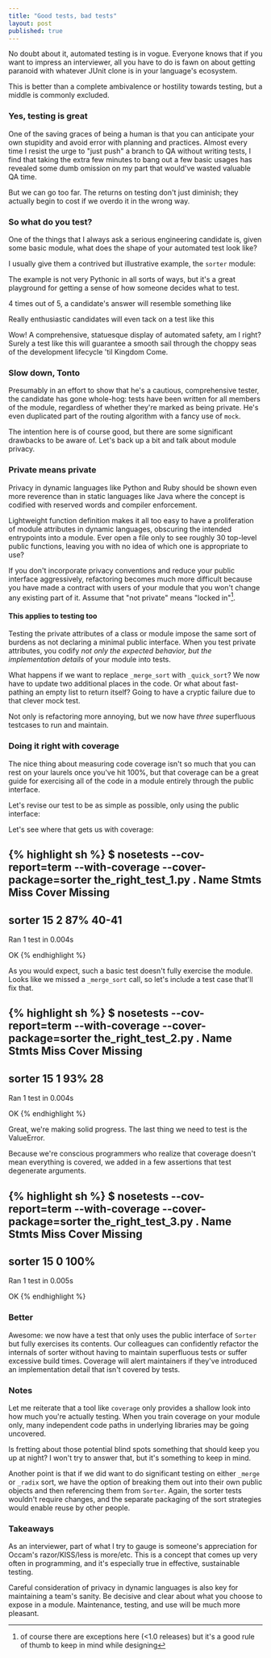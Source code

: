 ```yaml
---
title: "Good tests, bad tests"
layout: post
published: true
---
```


No doubt about it, automated testing is in vogue. Everyone knows that if you
want to impress an interviewer, all you have to do is fawn on about getting 
paranoid with whatever JUnit clone is in your language's ecosystem. 

This is better than a complete ambivalence or hostility towards testing, but a
middle is commonly excluded. 

### Yes, testing is great

One of the saving graces of being a human is that you can anticipate your own
stupidity and avoid error with planning and practices. Almost every time I
resist the urge to "just push" a branch to QA without writing tests, I find
that taking the extra few minutes to bang out a few basic usages 
has revealed some dumb omission on my part that would've wasted valuable
QA time.

But we can go too far. The returns on testing don't just diminish;
they actually begin to cost if we overdo it in the wrong way.


### So what do you test?

One of the things that I always ask a serious engineering candidate is, given
some basic module, what does the shape of your automated test look like?

I usually give them a contrived but illustrative example, the `sorter` module:

<script src="https://gist.github.com/jamesob/7503290.js?file=sorter.py">
</script>

The example is not very Pythonic in all sorts of ways, but it's a great 
playground for getting a sense of how someone decides what to test.

4 times out of 5, a candidate's answer will resemble something like

<script src="https://gist.github.com/jamesob/7503290.js?file=typical-sorter-test.py">
</script>

Really enthusiastic candidates will even tack on a test like this

<script src="https://gist.github.com/jamesob/7503290.js?file=crazy-additional-test.py">
</script>


Wow! A comprehensive, statuesque display of automated safety, am I right? 
Surely a test like this will guarantee a smooth sail through the 
choppy seas of the development lifecycle 'til Kingdom Come. 


### Slow down, Tonto

Presumably in an effort to show that he's a cautious, comprehensive tester, the
candidate has gone whole-hog: tests have been written for all members of the
module, regardless of whether they're marked as being private. He's even
duplicated part of the routing algorithm with a fancy use of `mock`.

The intention here is of course good, but there are some significant drawbacks
to be aware of. Let's back up a bit and talk about module privacy.


### Private means private

Privacy in dynamic languages like Python and Ruby should be shown even more
reverence than in static languages like Java where the concept is codified with
reserved words and compiler enforcement. 

Lightweight function definition makes it all too easy to have a proliferation
of module attributes in dynamic languages, obscuring the intended entrypoints
into a module. Ever open a file only to see roughly 30 top-level public
functions, leaving you with no idea of which one is appropriate to use?

If you don't incorporate privacy conventions and reduce your
public interface aggressively, refactoring becomes much more difficult because
you have made a contract with users of your module that you won't change any
existing part of it. Assume that "not private" means "locked in"[^0].


#### This applies to testing too

Testing the private attributes of a class or module impose the same sort of
burdens as not declaring a minimal public interface. When you test private
attributes, you codify *not only the expected behavior, but the implementation
details* of your module into tests. 

What happens if we want to replace `_merge_sort` with `_quick_sort`? We now
have to update two additional places in the code. Or what about fast-pathing
an empty list to return itself? Going to have a cryptic failure due to 
that clever mock test.

Not only is refactoring more annoying, but we now have *three* superfluous
testcases to run and maintain.


### Doing it right with coverage

The nice thing about measuring code coverage isn't so much that you can rest
on your laurels once you've hit 100%, but that coverage can be a great guide
for exercising all of the code in a module entirely through the public 
interface.

Let's revise our test to be as simple as possible, only using the public
interface:
 
<script src="https://gist.github.com/jamesob/7503290.js?file=the_right_test_1.py">
</script>

Let's see where that gets us with coverage:

{% highlight sh %}
$ nosetests --cov-report=term --with-coverage --cover-package=sorter the_right_test_1.py 
.
Name     Stmts   Miss  Cover   Missing
--------------------------------------
sorter      15      2    87%   40-41
----------------------------------------------------------------------
Ran 1 test in 0.004s

OK
{% endhighlight %}

As you would expect, such a basic test doesn't fully exercise the module. 
Looks like we missed a `_merge_sort` call, so let's include a test case that'll
fix that.
  
<script src="https://gist.github.com/jamesob/7503290.js?file=the_right_test_2.py">
</script>
  

{% highlight sh %}
$ nosetests --cov-report=term --with-coverage --cover-package=sorter the_right_test_2.py 
.
Name     Stmts   Miss  Cover   Missing
--------------------------------------
sorter      15      1    93%   28
----------------------------------------------------------------------
Ran 1 test in 0.004s

OK
{% endhighlight %}

Great, we're making solid progress. The last thing we need to test is the
ValueError.

   
<script src="https://gist.github.com/jamesob/7503290.js?file=the_right_test_3.py">
</script>

Because we're conscious programmers who realize that coverage doesn't mean
everything is covered, we added in a few assertions that test degenerate 
arguments.
 

{% highlight sh %}
$ nosetests --cov-report=term --with-coverage --cover-package=sorter the_right_test_3.py 
.
Name     Stmts   Miss  Cover   Missing
--------------------------------------
sorter      15      0   100%   
----------------------------------------------------------------------
Ran 1 test in 0.005s

OK
{% endhighlight %}

### Better

Awesome: we now have a test that only uses the public interface of `Sorter` but
fully exercises its contents. Our colleagues can confidently refactor the
internals of sorter without having to maintain superfluous tests or suffer
excessive build times. Coverage will alert maintainers if they've introduced an
implementation detail that isn't covered by tests.


### Notes

Let me reiterate that a tool like `coverage` only provides a shallow look into
how much you're actually testing. When you train coverage on your module only,
many independent code paths in underlying libraries may be going uncovered. 

Is fretting about those potential blind spots something that should keep you up
at night? I won't try to answer that, but it's something to keep in mind.

Another point is that if we did want to do significant testing on either
`_merge` or `_radix` sort, we have the option of breaking them out into their
own public objects and then referencing them from `Sorter`. Again, the sorter
tests wouldn't require changes, and the separate packaging of the sort
strategies would enable reuse by other people.


### Takeaways

As an interviewer, part of what I try to gauge is someone's appreciation for
Occam's razor/KISS/less is more/etc. This is a concept that comes up very often
in programming, and it's especially true in effective, sustainable testing.

Careful consideration of privacy in dynamic languages is also key for 
maintaining a team's sanity. Be decisive and clear about what you choose to
expose in a module. Maintenance, testing, and use will be much more pleasant.


[^0]: of course there are exceptions here (&lt;1.0 releases) but it's a good
rule of thumb to keep in mind while designing


